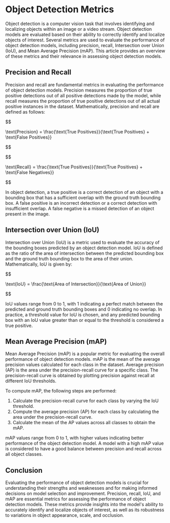 # Object Detection Metrics

Object detection is a computer vision task that involves identifying and localizing objects within an image or a video stream. Object detection models are evaluated based on their ability to correctly identify and localize objects of interest. Several metrics are used to evaluate the performance of object detection models, including precision, recall, Intersection over Union (IoU), and Mean Average Precision (mAP). This article provides an overview of these metrics and their relevance in assessing object detection models.

## Precision and Recall

Precision and recall are fundamental metrics in evaluating the performance of object detection models. Precision measures the proportion of true positive detections out of all positive detections made by the model, while recall measures the proportion of true positive detections out of all actual positive instances in the dataset. Mathematically, precision and recall are defined as follows:


$$

\text{Precision} = \frac{\text{True Positives}}{\text{True Positives} + \text{False Positives}}

$$



$$

\text{Recall} = \frac{\text{True Positives}}{\text{True Positives} + \text{False Negatives}}

$$


In object detection, a true positive is a correct detection of an object with a bounding box that has a sufficient overlap with the ground truth bounding box. A false positive is an incorrect detection or a correct detection with insufficient overlap. A false negative is a missed detection of an object present in the image.

## Intersection over Union (IoU)

Intersection over Union (IoU) is a metric used to evaluate the accuracy of the bounding boxes predicted by an object detection model. IoU is defined as the ratio of the area of intersection between the predicted bounding box and the ground truth bounding box to the area of their union. Mathematically, IoU is given by:


$$

\text{IoU} = \frac{\text{Area of Intersection}}{\text{Area of Union}}

$$


IoU values range from 0 to 1, with 1 indicating a perfect match between the predicted and ground truth bounding boxes and 0 indicating no overlap. In practice, a threshold value for IoU is chosen, and any predicted bounding box with an IoU value greater than or equal to the threshold is considered a true positive.

## Mean Average Precision (mAP)

Mean Average Precision (mAP) is a popular metric for evaluating the overall performance of object detection models. mAP is the mean of the average precision values calculated for each class in the dataset. Average precision (AP) is the area under the precision-recall curve for a specific class. The precision-recall curve is obtained by plotting precision against recall at different IoU thresholds.

To compute mAP, the following steps are performed:

1. Calculate the precision-recall curve for each class by varying the IoU threshold.
2. Compute the average precision (AP) for each class by calculating the area under the precision-recall curve.
3. Calculate the mean of the AP values across all classes to obtain the mAP.

mAP values range from 0 to 1, with higher values indicating better performance of the object detection model. A model with a high mAP value is considered to have a good balance between precision and recall across all object classes.

## Conclusion

Evaluating the performance of object detection models is crucial for understanding their strengths and weaknesses and for making informed decisions on model selection and improvement. Precision, recall, IoU, and mAP are essential metrics for assessing the performance of object detection models. These metrics provide insights into the model's ability to accurately identify and localize objects of interest, as well as its robustness to variations in object appearance, scale, and occlusion.

